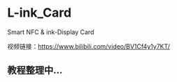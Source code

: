 # L-ink_Card
Smart NFC &amp; ink-Display Card

视频链接：https://www.bilibili.com/video/BV1Cf4y1y7KT/

## 教程整理中...
